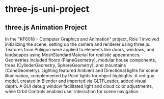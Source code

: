# three-js-uni-project
## three.js Animation Project

In the "KF6018 – Computer Graphics and Animation" project, Role 1 involved initializing the scene, setting up the camera and renderer using three.js. Textures from Poliigon were applied to elements like doors, windows, and landscapes using MeshStandardMaterial for realistic appearances. Geometries included floors (PlaneGeometry), modular house components, trees (CylinderGeometry, SphereGeometry), and mountains (ConeGeometry). Lighting featured Ambient and Directional lights for scene illumination, complemented by Point lights for object highlights. A red guy model, created in Blender and imported via GLTFLoader, added visual depth. A GUI debug window facilitated light and cloud color adjustments, while Orbit Controls enabled user interaction for scene navigation.
